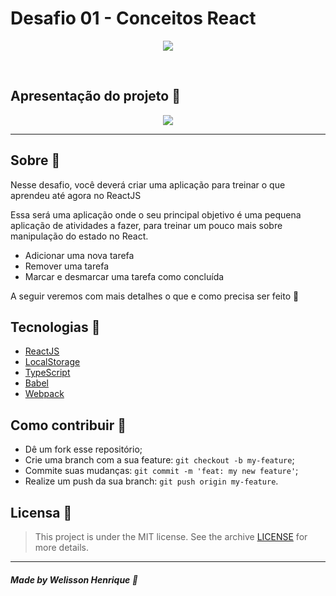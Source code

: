 <h1>Desafio 01 - Conceitos React</h1>

<p align="center">
<image src="public/cover-reactjs.png"/></br>

</p>




<br/>

## Apresentação do projeto 🌟

<p align="center">
<image src="public/github-image-example.png" />
</p>

---


## Sobre 📝

Nesse desafio, você deverá criar uma aplicação para treinar o que aprendeu até agora no ReactJS

Essa será uma aplicação onde o seu principal objetivo é uma pequena aplicação de atividades a fazer, para treinar um pouco mais sobre manipulação do estado no React.

- Adicionar uma nova tarefa
- Remover uma tarefa
- Marcar e desmarcar uma tarefa como concluída

A seguir veremos com mais detalhes o que e como precisa ser feito 🚀

## Tecnologias 🚀

- <a href="#">ReactJS</a>
- <a href="#">LocalStorage</a>
- <a href="#">TypeScript</a>
- <a href="#">Babel</a>
- <a href="#">Webpack</a>

## Como contribuir 🤔

- Dê um fork esse repositório;
- Crie uma branch com a sua feature: `git checkout -b my-feature`;
- Commite suas mudanças: `git commit -m 'feat: my new feature'`;
- Realize um push da sua branch: `git push origin my-feature`.

## Licensa 📜

> This project is under the MIT license. See the archive [LICENSE](LICENSE) for more details.

---

##### Made by Welisson Henrique 🚀
